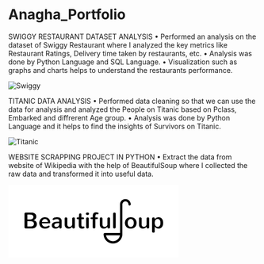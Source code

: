 # Anagha_Portfolio

SWIGGY RESTAURANT DATASET ANALYSIS
•	Performed an analysis on the dataset of Swiggy Restaurant where I analyzed the key metrics like Restaurant Ratings, Delivery time taken by restaurants, etc.
•	Analysis was done by Python Language and SQL Language.
•	Visualization such as graphs and charts helps to understand the restaurants performance.

![Swiggy](/Images/Swiggy.jpeg) 

TITANIC DATA ANALYSIS
•	Performed data cleaning so that we can use the data for analysis and analyzed the People on Titanic based on Pclass, Embarked and diffrerent Age group.
•	Analysis was done by Python Language and it helps to find the insights of Survivors on Titanic.

![Titanic](/Images/Titanic.jpeg) 

WEBSITE SCRAPPING PROJECT IN PYTHON
•	Extract the data from website of Wikipedia with the help of BeautifulSoup where I collected the raw data and transformed it into useful data.

![BeautifulSoup](/Images/BeautifulSoup.png) 
